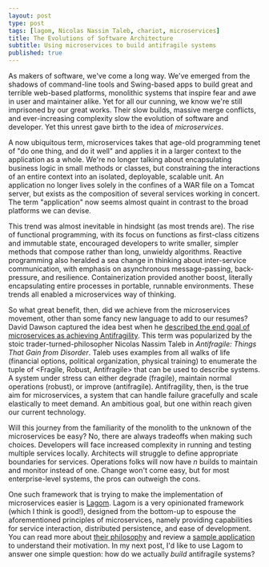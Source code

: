 ```yaml
---
layout: post
type: post
tags: [lagom, Nicolas Nassim Taleb, chariot, microservices]
title: The Evolutions of Software Architecture
subtitle: Using microservices to build antifragile systems
published: true
---
```


As makers of software, we've come a long way.  We've emerged from the shadows of command-line tools and Swing-based apps to build great and terrible web-based platforms, monolithic systems that inspire fear and awe in user and maintainer alike.  Yet for all our cunning, we know we're still imprisoned by our great works.  Their slow builds, massive merge conflicts, and ever-increasing complexity slow the evolution of software and developer.  Yet this unrest gave birth to the idea of _microservices_.

A now ubiquitous term, microservices takes that age-old programming tenet of "do one thing, and do it well" and applies it in a larger context to the application as a whole.  We're no longer talking about encapsulating business logic in small methods or classes, but constraining the interactions of an entire context into an isolated, deployable, scalable unit.  An application no longer lives solely in the confines of a WAR file on a Tomcat server, but exists as the composition of several services working in concert.  The term "application" now seems almost quaint in contrast to the broad platforms we can devise.

This trend was almost inevitable in hindsight (as most trends are).  The rise of functional programming, with its focus on functions as first-class citizens and immutable state, encouraged developers to write smaller, simpler methods that compose rather than long, unwieldy algorithms.  Reactive programming also heralded a sea change in thinking about inter-service communication, with emphasis on asynchronous message-passing, back-pressure, and resilience.  Containerization provided another boost, literally encapsulating entire processes in portable, runnable environments.  These trends all enabled a microservices way of thinking.

So what great benefit, then, did we achieve from the microservices movement, other than some fancy new language to add to our resumes?  David Dawson captured the idea best when he [described the end goal of microservices as achieving Antifragility](http://www.simplicityitself.io/microservices/2016/07/20/microservices-philosophy.html).  This term was popularized by the stoic trader-turned-philosopher Nicolas Nassim Taleb in _Antifragile: Things That Gain from Disorder_.  Taleb uses examples from all walks of life (financial options, political organization, physical training) to enumerate the tuple of <Fragile, Robust, Antifragile> that can be used to describe systems.  A system under stress can either degrade (fragile), maintain normal operations (robust), or improve (antifragile).  Antifragility, then, is the true aim for microservices, a system that can handle failure gracefully and scale elastically to meet demand.  An ambitious goal, but one within reach given our current technology.

Will this journey from the familiarity of the monolith to the unknown of the microservices be easy?  No, there are always tradeoffs when making such choices.  Developers will face increased complexity in running and testing multiple services locally.  Architects will struggle to define appropriate boundaries for services.  Operations folks will now have _n_ builds to maintain and monitor instead of one.  Change won't come easy, but for most enterprise-level systems, the pros can outweigh the cons.

One such framework that is trying to make the implementation of microservices easier is [Lagom](http://www.lagomframework.com/).  Lagom is a very opinionated framework (which I think is good!), designed from the bottom-up to espouse the aforementioned principles of microservices, namely providing capabilities for service interaction, distributed persistence, and ease of development.  You can read more about [their philosophy](http://www.lagomframework.com/documentation/1.2.x/java/WhatIsLagom.html) and review a [sample application](https://github.com/lagom/activator-lagom-java-chirper) to understand their motivation.  In my next post, I'd like to use Lagom to answer one simple question: how do we actually _build_ antifragile systems?